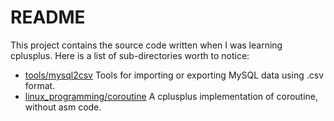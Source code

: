 # README

This project contains the source code written when I was learning cplusplus. Here is a list of sub-directories worth to notice:

- [tools/mysql2csv](tools/mysql2csv) Tools for importing or exporting MySQL data using .csv format.
- [linux_programming/coroutine](linux_programming/coroutine) A cplusplus implementation of coroutine, without asm code.
